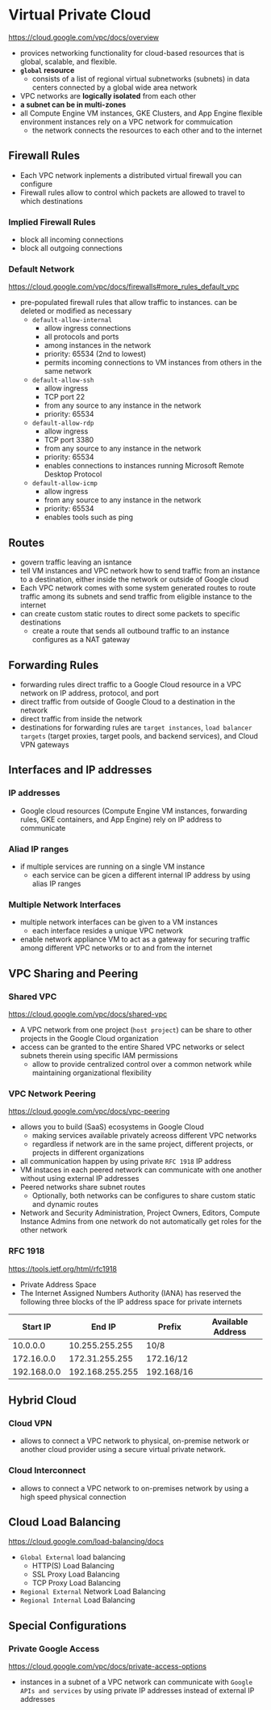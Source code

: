 # Virtual Private Cloud 

<https://cloud.google.com/vpc/docs/overview>

- provices networking functionality for cloud-based resources that is global, scalable, and flexible.
- **`global` resource**
  - consists of a list of regional virtual subnetworks (subnets) in data centers connected by a global wide area network
- VPC networks are **logically isolated** from each other
- **a subnet can be in multi-zones**
- all Compute Engine VM instances, GKE Clusters, and App Engine flexible environment instances rely on a VPC network for commuication 
  - the network connects the resources to each other and to the internet

## Firewall Rules

- Each VPC network inplements a distributed virtual firewall you can configure
- Firewall rules allow to control which packets are allowed to travel to which destinations

### Implied Firewall Rules

- block all incoming connections
- block all outgoing connections

### Default Network

<https://cloud.google.com/vpc/docs/firewalls#more_rules_default_vpc>

- pre-populated firewall rules that allow traffic to instances. can be deleted or modified as necessary
  - `default-allow-internal`
    - allow ingress connections
    - all protocols and ports 
    - among instances in the network
    - priority: 65534 (2nd to lowest)
    - permits incoming connections to VM instances from others in the same network
  - `default-allow-ssh`
    - allow ingress
    - TCP port 22
    - from any source to any instance in the network
    - priority: 65534
  - `default-allow-rdp`
    - allow ingress
    - TCP port 3380 
    - from any source to any instance in the network
    - priority: 65534
    - enables connections to instances running Microsoft Remote Desktop Protocol
  - `default-allow-icmp`
    - allow ingress
    - from any source to any instance in the network
    - priority: 65534
    - enables tools such as ping

## Routes

- govern traffic leaving an isntance
- tell VM instances and VPC network how to send traffic from an instance to a destination, either inside the network or outside of Google cloud
- Each VPC network comes with some system generated routes to route traffic among its subnets and send traffic from eligible instance to the internet
- can create custom static routes to direct some packets to specific destinations
  - create a route that sends all outbound traffic to an instance configures as a NAT gateway

## Forwarding Rules

- forwarding rules direct traffic to a Google Cloud resource in a VPC network on IP address, protocol, and port
- direct traffic from outside of Google Cloud to a destination in the network 
- direct traffic from inside the network
- destinations for forwarding rules are `target instances`, `load balancer targets` (target proxies, target pools, and backend services), and Cloud VPN gateways

## Interfaces and IP addresses

### IP addresses

- Google cloud resources (Compute Engine VM instances, forwarding rules, GKE containers, and App Engine) rely on IP address to communicate

### Aliad IP ranges

- if multiple services are running on a single VM instance
  - each service can be gicen a different internal IP address by using alias IP ranges

### Multiple Network Interfaces

- multiple network interfaces can be given to a VM instances
  - each interface resides a unique VPC network
- enable network appliance VM to act as a gateway for securing traffic among different VPC networks or to and from the internet

## VPC Sharing and Peering

### Shared VPC

<https://cloud.google.com/vpc/docs/shared-vpc>

- A VPC network from one project (`host project`) can be share to other projects in the Google Cloud organization
- access can be granted to the entire Shared VPC networks or select subnets therein using specific IAM permissions
  - allow to provide centralized control over a common network while maintaining organizational flexibility

### VPC Network Peering

<https://cloud.google.com/vpc/docs/vpc-peering>

- allows you to build (SaaS) ecosystems in Google Cloud
  - making services available privately acreoss different VPC networks
  - regardless if network are in the same project, different projects, or projects in different organizations
- all communication happen by using private `RFC 1918` IP address
- VM instaces in each peered network can communicate with one another without using external IP addresses
- Peered networks share subnet routes
  - Optionally, both networks can be configures to share custom static and dynamic routes
- Network and Security Administration, Project Owners, Editors, Compute Instance Admins from one network do not automatically get roles for the other network

### RFC 1918

<https://tools.ietf.org/html/rfc1918>

- Private Address Space
- The Internet Assigned Numbers Authority (IANA) has reserved the following three blocks of the IP address space for private internets

| Start IP | End IP | Prefix | Available Address |
| -- | -- | -- | -- |
| 10.0.0.0 | 10.255.255.255 | 10/8 | |
| 172.16.0.0 | 172.31.255.255 | 172.16/12 | |
| 192.168.0.0 | 192.168.255.255 | 192.168/16 | |

## Hybrid Cloud

### Cloud VPN

- allows to connect a VPC network to physical, on-premise network or another cloud provider using a secure virtual private network.

### Cloud Interconnect

- allows to connect a VPC network to on-premises network by using a high speed physical connection

## Cloud Load Balancing

<https://cloud.google.com/load-balancing/docs>

- `Global External` load balancing
  - HTTP(S) Load Balancing
  - SSL Proxy Load Balancing
  - TCP Proxy Load Balancing
- `Regional External` Network Load Balancing
- `Regional Internal` Load Balancing

## Special Configurations

### Private Google Access

<https://cloud.google.com/vpc/docs/private-access-options>

- instances in a subnet of a VPC network can communicate with `Google APIs and services` by using private IP addresses instead of external IP addresses